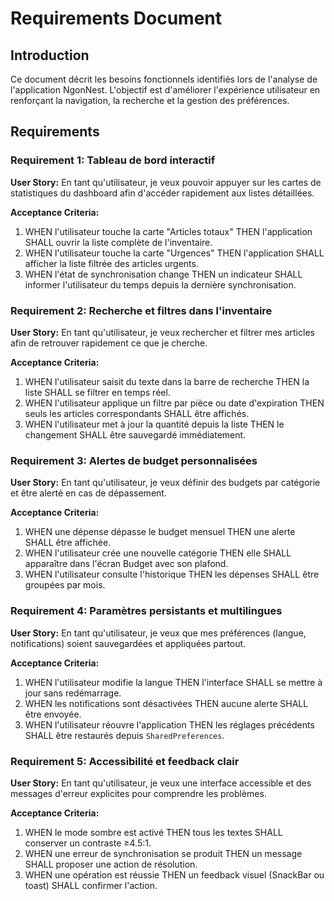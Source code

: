 # Requirements Document

## Introduction

Ce document décrit les besoins fonctionnels identifiés lors de l'analyse de l'application NgonNest. L'objectif est d'améliorer l'expérience utilisateur en renforçant la navigation, la recherche et la gestion des préférences.

## Requirements

### Requirement 1: Tableau de bord interactif
**User Story:** En tant qu'utilisateur, je veux pouvoir appuyer sur les cartes de statistiques du dashboard afin d'accéder rapidement aux listes détaillées.

**Acceptance Criteria:**
1. WHEN l'utilisateur touche la carte "Articles totaux" THEN l'application SHALL ouvrir la liste complète de l'inventaire.
2. WHEN l'utilisateur touche la carte "Urgences" THEN l'application SHALL afficher la liste filtrée des articles urgents.
3. WHEN l'état de synchronisation change THEN un indicateur SHALL informer l'utilisateur du temps depuis la dernière synchronisation.

### Requirement 2: Recherche et filtres dans l'inventaire
**User Story:** En tant qu'utilisateur, je veux rechercher et filtrer mes articles afin de retrouver rapidement ce que je cherche.

**Acceptance Criteria:**
1. WHEN l'utilisateur saisit du texte dans la barre de recherche THEN la liste SHALL se filtrer en temps réel.
2. WHEN l'utilisateur applique un filtre par pièce ou date d'expiration THEN seuls les articles correspondants SHALL être affichés.
3. WHEN l'utilisateur met à jour la quantité depuis la liste THEN le changement SHALL être sauvegardé immédiatement.

### Requirement 3: Alertes de budget personnalisées
**User Story:** En tant qu'utilisateur, je veux définir des budgets par catégorie et être alerté en cas de dépassement.

**Acceptance Criteria:**
1. WHEN une dépense dépasse le budget mensuel THEN une alerte SHALL être affichée.
2. WHEN l'utilisateur crée une nouvelle catégorie THEN elle SHALL apparaître dans l'écran Budget avec son plafond.
3. WHEN l'utilisateur consulte l'historique THEN les dépenses SHALL être groupées par mois.

### Requirement 4: Paramètres persistants et multilingues
**User Story:** En tant qu'utilisateur, je veux que mes préférences (langue, notifications) soient sauvegardées et appliquées partout.

**Acceptance Criteria:**
1. WHEN l'utilisateur modifie la langue THEN l'interface SHALL se mettre à jour sans redémarrage.
2. WHEN les notifications sont désactivées THEN aucune alerte SHALL être envoyée.
3. WHEN l'utilisateur réouvre l'application THEN les réglages précédents SHALL être restaurés depuis `SharedPreferences`.

### Requirement 5: Accessibilité et feedback clair
**User Story:** En tant qu'utilisateur, je veux une interface accessible et des messages d'erreur explicites pour comprendre les problèmes.

**Acceptance Criteria:**
1. WHEN le mode sombre est activé THEN tous les textes SHALL conserver un contraste ≥4.5:1.
2. WHEN une erreur de synchronisation se produit THEN un message SHALL proposer une action de résolution.
3. WHEN une opération est réussie THEN un feedback visuel (SnackBar ou toast) SHALL confirmer l'action.

